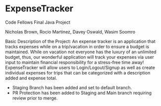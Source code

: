 # ExpenseTracker
Code Fellows Final Java Project

Nicholas Brown, Rocio Martinez, Davey Oswald, Wasim Soomro

Basic Description of the Project:
An expense tracker is an application that tracks expenses while on a trip/vacation in order to ensure a budget is maintained.
While on vacation not everyone has the luxury of an unlimited budget, thus, our wonderful application will track your expenses via user input to maintain financial responsibility for a stress-free time away!
ExpenseTracker will allow users to Login/Logout/Signup as well as create individual expenses for trips that can be categorized with a description added and expense total.


- Staging Branch has been added and set to default branch.
- PR Protection has been added to Staging and Main branch requiring review prior to merge.

